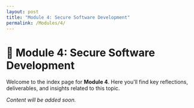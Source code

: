 ```yaml
---
layout: post
title: "Module 4: Secure Software Development"
permalink: /Modules/4/
---
```


# 📘 Module 4: Secure Software Development

Welcome to the index page for **Module 4**. Here you'll find key reflections, deliverables, and insights related to this topic.

*Content will be added soon.*
